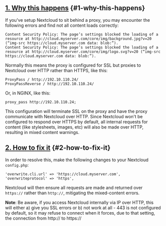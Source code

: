 <!---
title: "Nexcloud behind a proxy: fixing mixed-content warnings with SSL"
date: "2017-06-03"
--->

## [1\. Why this happens](#1-why-this-happens) {#1-why-this-happens}

If you've setup Nextcloud to sit behind a proxy, you may encounter the following errors and find not all content loads correctly:

```
Content Security Policy: The page’s settings blocked the loading of a resource at http://cloud.myserver.com/core/img/background.jpg?v=20 (“img-src https://cloud.myserver.com data: blob:”).
Content Security Policy: The page’s settings blocked the loading of a resource at http://cloud.myserver.com/core/img/logo.svg?v=20 (“img-src https://cloud.myserver.com data: blob:”).
```

Normally this means the proxy is configured for SSL but proxies to Nextcloud over HTTP rather than HTTPS, like this:

```
ProxyPass / http://192.10.110.24/
ProxyPassReverse / http://192.10.110.24/
```

Or, in NGINX, like this:

```
proxy_pass http://192.10.110.24;
```

This configuration will terminate SSL on the proxy and have the proxy communicate with Nextcloud over HTTP. Since Nextcloud won't be configured to respond over HTTPS by default, all internal requests for content (like stylesheets, images, etc) will also be made over HTTP, resulting in mixed content warnings.

## [2\. How to fix it](#2-how-to-fix-it) {#2-how-to-fix-it}

In order to resolve this, make the following changes to your Nextcloud `config.php`:

```
'overwrite.cli.url' => 'https://cloud.myserver.com',
'overwriteprotocol' => 'https',
```

Nextcloud will then ensure all requests are made and returned over `https://` rather than `http://`, mitigating the mixed-content errors.

**Note**: Be aware, if you access Nextcloud internally via IP over HTTP, this will either a) give you SSL errors or b) not work at all - 443 is not configured by default, so it may refuse to connect when it forces, due to that setting, the connection from http:// to https://
